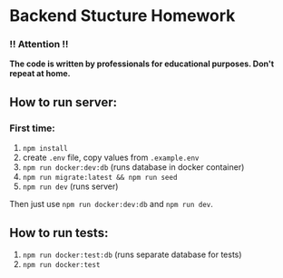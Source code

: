 # Backend Stucture Homework

### :bangbang: Attention  :bangbang:
**The code is written by professionals for educational purposes. Don't repeat at home.**

## How to run server:

### First time:
1. `npm install`
2.  create `.env` file, copy values from `.example.env`
3. `npm run docker:dev:db` (runs database in docker container)
4. `npm run migrate:latest && npm run seed` 
5. `npm run dev` (runs server)  

Then just use `npm run docker:dev:db` and `npm run dev`.

## How to run tests:
1. `npm run docker:test:db` (runs separate database for tests)
2. `npm run docker:test`
